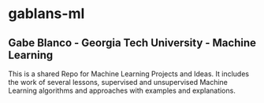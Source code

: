 # gablans-ml
## Gabe Blanco - Georgia Tech University - Machine Learning

This is a shared Repo for Machine Learning Projects and Ideas. It includes the work of several lessons, supervised and unsupervised Machine Learning algorithms and approaches with examples and explanations.


